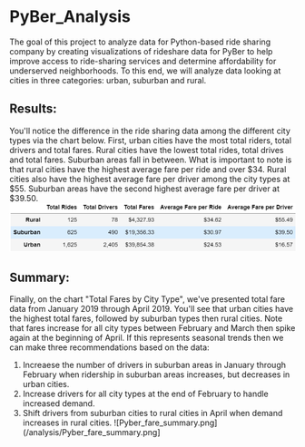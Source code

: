 # PyBer_Analysis
The goal of this project to analyze data for Python-based ride sharing company by
creating visualizations of rideshare data for PyBer to help improve access to ride-sharing services and determine affordability for underserved neighborhoods. To this end, we will analyze data looking at cities in three categories: urban, suburban and rural.

## Results:
You'll notice the difference in the ride sharing data among the different city types via the chart below.
First, urban cities have the most total riders, total drivers and total fares. 
Rural cities have the lowest total rides, total drives and total fares. Suburban areas fall in between. 
What is important to note is that rural cities have the highest average fare per ride and over $34. 
Rural cities also have the highest average fare per driver among the city types at $55. 
Suburban areas have the second highest average fare per driver at $39.50. 
![Pyber_Ride_Sharing_Summary.PNG](/analysis/Pyber_Ride_Sharing_Summary.PNG)

## Summary:
Finally, on the chart "Total Fares by City Type", we've presented total fare data from January 2019 through April 2019. You'll see that urban cities have the highest total fares, followed by suburban types then rural cities.
Note that fares increase for all city types between February and March then spike again at the beginning of April. 
If this represents seasonal trends then we can make three recommendations based on the data:
1. Increaese the number of drivers in suburban areas in January through February when ridership in suburban areas increases, but decreases in urban cities.
2. Increase drivers for all city types at the end of February to handle increased demand.
3. Shift drivers from suburban cities to rural cities in April when demand increases in rural cities.
![Pyber_fare_summary.png](/analysis/Pyber_fare_summary.png]
